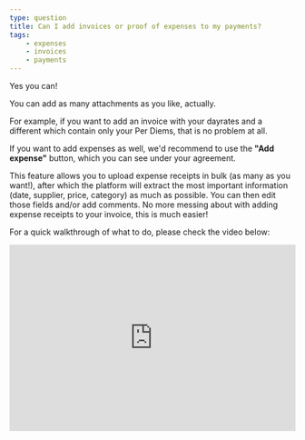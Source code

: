 ```yaml
---
type: question
title: Can I add invoices or proof of expenses to my payments?
tags:
    - expenses
    - invoices
    - payments
---
```


Yes you can!

You can add as many attachments as you like, actually.

For example, if you want to add an invoice with your dayrates and a different which contain only your Per Diems, that is no problem at all.

If you want to add expenses as well, we'd recommend to use the **"Add expense"** button, which you can see under your agreement.

This feature allows you to upload expense receipts in bulk (as many as you want!), after which the platform will extract the most important information (date, supplier, price, category) as much as possible. You can then edit those fields and/or add comments. No more messing about with adding expense receipts to your invoice, this is much easier!

For a quick walkthrough of what to do, please check the video below:

<div style="position: relative; padding-bottom: 64.98194945848375%; height: 0;"><iframe src="https://www.loom.com/embed/50133d3ec11846f794c74cd4366f3e7a?sid=16b9c186-0634-4638-b958-696005025f69" frameborder="0" webkitallowfullscreen mozallowfullscreen allowfullscreen style="position: absolute; top: 0; left: 0; width: 100%; height: 100%;"></iframe></div>
